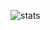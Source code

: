 ![stats](https://github-readme-stats.vercel.app/api?username=Rekkice&show_icons=true&bg_color=24273a&text_color=cad3f5&icon_color=c6a0f6&title_color=8bd5ca)
